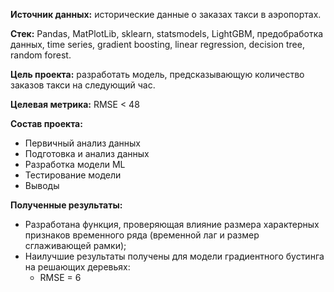 **Источник данных:** исторические данные о заказах такси в аэропортах. 

**Стек:** Pandas, MatPlotLib, sklearn, statsmodels, LightGBM, предобработка данных, time series, gradient boosting, linear regression, decision tree, random forest.

**Цель проекта:** разработать модель, предсказывающую количество заказов такси на следующий час.

**Целевая метрика:** RMSE < 48

**Состав проекта:**
- Первичный анализ данных
- Подготовка и анализ данных
- Разработка модели ML
- Тестирование модели
- Выводы

**Полученные результаты:**
- Разработана функция, проверяющая влияние размера характерных признаков временного ряда (временной лаг и размер сглаживающей рамки);
- Наилучшие результаты получены для модели градиентного бустинга на решающих деревьях:
  - RMSE = 6
